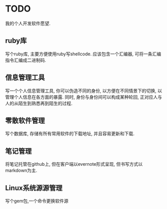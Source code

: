 # TODO

我的个人开发软件愿望.

## ruby库

写个ruby库, 主要方便使用ruby写shellcode. 应该包含一个汇编器, 可将一条汇编指令汇编成二进制码.

## 信息管理工具

写一个个人信息管理工具, 你可以伪造不同的身份, 以方便在不同情景下的切换, 以管理个人信息在各方面的暴露. 同时, 身份与身份间可以构成某种轮回, 正对应人与人的从陌生到熟悉再到陌生的过程. 

## 零散软件管理

写个数据库, 存储有所有常用软件的下载地址, 并且容易更新和下载.

## 笔记管理

将笔记托管在github上, 但在客户端以evernote形式呈现, 但书写方式以markdown为主. 

## Linux系统源源管理

写个gem包,一个命令更换软件源
